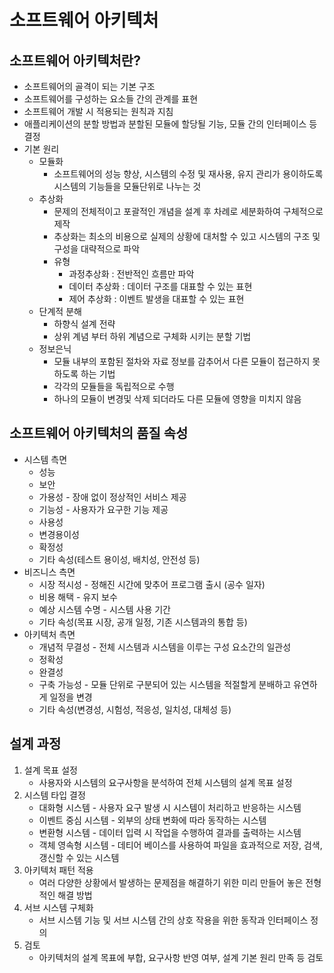 # 소프트웨어 아키텍처
## 소프트웨어 아키텍처란?
- 소프트웨어의 골격이 되는 기본 구조
- 소프트웨어를 구성하는 요소들 간의 관계를 표현
- 소프트웨어 개발 시 적용되는 원칙과 지침
- 애플리케이션의 분할 방법과 분할된 모듈에 할당될 기능, 모듈 간의 인터페이스 등 결정
- 기본 원리 
    - 모듈화
        - 소프트웨어의 성능 향상, 시스템의 수정 및 재사용, 유지 관리가 용이하도록 시스템의 기능들을 모듈단위로 나누는 것
    - 추상화
        - 문제의 전체적이고 포괄적인 개념을 설계 후 차례로 세분화하여 구체적으로 제작
        - 추상화는 최소의 비용으로 실제의 상황에 대처할 수 있고 시스템의 구조 및 구성을 대략적으로 파악
        - 유형
            - 과정추상화 : 전반적인 흐름만 파악
            - 데이터 추상화 : 데이터 구조를 대표할 수 있는 표현
            - 제어 추상화 : 이벤트 발생을 대표할 수 있는 표현
    - 단계적 분해
        - 하향식 설계 전략
        - 상위 계념 부터 하위 계념으로 구체화 시키는 분할 기법
    - 정보은닉
        - 모듈 내부의 포함된 절차와 자료 정보를 감추어서 다른 모듈이 접근하지 못하도록 하는 기법
        - 각각의 모듈들을 독립적으로 수행
        - 하나의 모듈이 변경및 삭제 되더라도 다른 모듈에 영향을 미치지 않음

## 소프트웨어 아키텍처의 품질 속성
- 시스템 측면
    - 성능
    - 보안
    - 가용성 - 장애 없이 정상적인 서비스 제공
    - 기능성 - 사용자가 요구한 기능 제공
    - 사용성
    - 변경용이성
    - 확정성
    - 기타 속성(테스트 용이성, 배치성, 안전성 등)
- 비즈니스 측면
    - 시장 적시성 - 정해진 시간에 맞추어 프로그램 출시 (공수 일자)
    - 비용 해택 - 유지 보수
    - 예상 시스템 수명 - 시스템 사용 기간
    - 기타 속성(목표 시장, 공개 일정, 기존 시스템과의 통합 등)
- 아키텍처 측면
    - 개념적 무결성 - 전체 시스템과 시스템을 이루는 구성 요소간의 일관성
    - 정확성
    - 완결성
    - 구축 가능성 - 모듈 단위로 구분되어 있는 시스템을 적절할게 분배하고 유연하게 일정을 변경
    - 기타 속성(변경성, 시험성, 적응성, 일치성, 대체성 등)

## 설계 과정
1. 설계 목표 설정
    - 사용자와 시스템의 요구사항을 분석하여 전체 시스템의 설계 목표 설정
2. 시스템 타입 결정
    - 대화형 시스템 - 사용자 요구 발생 시 시스템이 처리하고 반응하는 시스템
    - 이벤트 중심 시스템 - 외부의 상태 변화에 따라 동작하는 시스템
    - 변환형 시스템 - 데이터 입력 시 작업을 수행하여 결과를 출력하는 시스템
    - 객체 영속형 시스템 - 데티어 베이스를 사용하여 파일을 효과적으로 저장, 검색, 갱신할 수 있는 시스템
3. 아키텍처 패턴 적용
    - 여러 다양한 상황에서 발생하는 문제점을 해결하기 위한 미리 만들어 놓은 전형적인 해결 방법
4. 서브 시스템 구체화
    - 서브 시스템 기능 및 서브 시스템 간의 상호 작용을 위한 동작과 인터페이스 정의
5. 검토
    - 아키텍처의 설계 목표에 부합, 요구사항 반영 여부, 설계 기본 원리 만족 등 검토